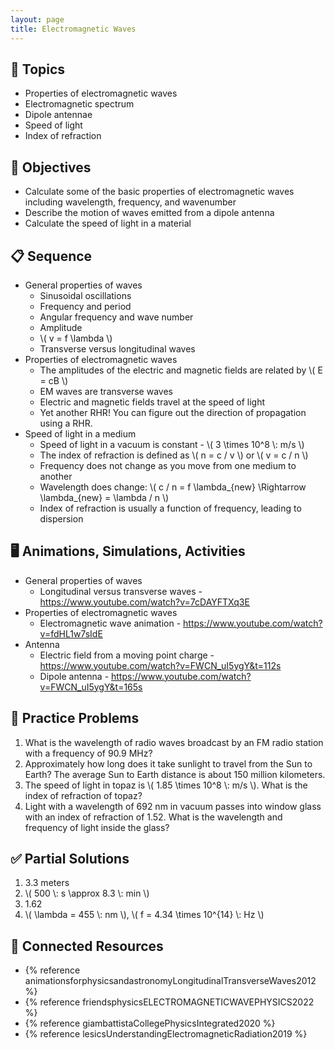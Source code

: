 ```yaml
---
layout: page
title: Electromagnetic Waves
---
```


## 🔖 Topics

* Properties of electromagnetic waves
* Electromagnetic spectrum
* Dipole antennae
* Speed of light
* Index of refraction

## 🎯 Objectives

* Calculate some of the basic properties of electromagnetic waves including wavelength, frequency, and wavenumber
* Describe the motion of waves emitted from a dipole antenna
* Calculate the speed of light in a material

## 📋 Sequence

* General properties of waves
  * Sinusoidal oscillations
  * Frequency and period
  * Angular frequency and wave number
  * Amplitude
  * \\( v = f \\lambda \\)
  * Transverse versus longitudinal waves
* Properties of electromagnetic waves
  * The amplitudes of the electric and magnetic fields are related by \\( E = cB \\)
  * EM waves are transverse waves
  * Electric and magnetic fields travel at the speed of light
  * Yet another RHR! You can figure out the direction of propagation using a RHR.
* Speed of light in a medium
  * Speed of light in a vacuum is constant - \\( 3 \\times 10^8 \\: m/s \\)
  * The index of refraction is defined as \\( n = c / v \\) or \\( v = c / n \\)
  * Frequency does not change as you move from one medium to another
  * Wavelength does change: \\( c / n = f \\lambda_{new} \\Rightarrow \\lambda_{new} = \\lambda / n \\)
  * Index of refraction is usually a function of frequency, leading to dispersion

## 🖥️ Animations, Simulations, Activities

* General properties of waves
  * Longitudinal versus transverse waves - <https://www.youtube.com/watch?v=7cDAYFTXq3E>
* Properties of electromagnetic waves
  * Electromagnetic wave animation - <https://www.youtube.com/watch?v=fdHL1w7sIdE>
* Antenna
  * Electric field from a moving point charge - <https://www.youtube.com/watch?v=FWCN_uI5ygY&t=112s>
  * Dipole antenna - <https://www.youtube.com/watch?v=FWCN_uI5ygY&t=165s>

## 📝 Practice Problems

1. What is the wavelength of radio waves broadcast by an FM radio station with a frequency of 90.9 MHz?
2. Approximately how long does it take sunlight to travel from the Sun to Earth? The average Sun to Earth distance is about 150 million kilometers.
3. The speed of light in topaz is \\( 1.85 \\times 10^8 \\: m/s \\). What is the index of refraction of topaz?
4. Light with a wavelength of 692 nm in vacuum passes into window glass with an index of refraction of 1.52. What is the wavelength and frequency of light inside the glass?

## ✅ Partial Solutions

1. 3.3 meters
2. \\( 500 \\: s \\approx 8.3 \\: min \\)
3. 1.62
4. \\( \lambda = 455 \\: nm \\), \\( f = 4.34 \\times 10^{14} \\: Hz \\)

## 📘 Connected Resources

* {% reference animationsforphysicsandastronomyLongitudinalTransverseWaves2012 %}
* {% reference friendsphysicsELECTROMAGNETICWAVEPHYSICS2022 %}
* {% reference giambattistaCollegePhysicsIntegrated2020 %}
* {% reference lesicsUnderstandingElectromagneticRadiation2019 %}
